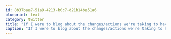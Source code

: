 ```yaml
---
id: 8b37baa7-51a9-4213-b0c7-d21b14ba51a6
blueprint: text
category: twitter
title: "If I were to blog about the changes/actions we're taking to have a more sustainable household, would you read it?"
caption: "If I were to blog about the changes/actions we're taking to have a more sustainable household, would you read it?"
---
```

